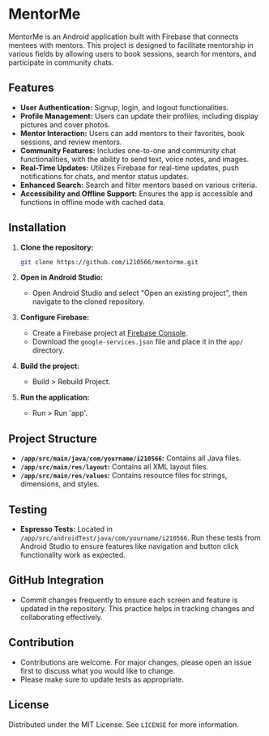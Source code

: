 # MentorMe

MentorMe is an Android application built with Firebase that connects mentees with mentors. This project is designed to facilitate mentorship in various fields by allowing users to book sessions, search for mentors, and participate in community chats.

## Features

- **User Authentication:** Signup, login, and logout functionalities.
- **Profile Management:** Users can update their profiles, including display pictures and cover photos.
- **Mentor Interaction:** Users can add mentors to their favorites, book sessions, and review mentors.
- **Community Features:** Includes one-to-one and community chat functionalities, with the ability to send text, voice notes, and images.
- **Real-Time Updates:** Utilizes Firebase for real-time updates, push notifications for chats, and mentor status updates.
- **Enhanced Search:** Search and filter mentors based on various criteria.
- **Accessibility and Offline Support:** Ensures the app is accessible and functions in offline mode with cached data.

## Installation

1. **Clone the repository:**
   ```bash
   git clone https://github.com/i210566/mentorme.git
   ```
2. **Open in Android Studio:**
   - Open Android Studio and select "Open an existing project", then navigate to the cloned repository.

3. **Configure Firebase:**
   - Create a Firebase project at [Firebase Console](https://console.firebase.google.com/).
   - Download the `google-services.json` file and place it in the `app/` directory.

4. **Build the project:**
   - Build > Rebuild Project.

5. **Run the application:**
   - Run > Run 'app'.

## Project Structure

- **`/app/src/main/java/com/yourname/i210566`:** Contains all Java files.
- **`/app/src/main/res/layout`:** Contains all XML layout files.
- **`/app/src/main/res/values`:** Contains resource files for strings, dimensions, and styles.

## Testing

- **Espresso Tests:** Located in `/app/src/androidTest/java/com/yourname/i210566`. Run these tests from Android Studio to ensure features like navigation and button click functionality work as expected.

## GitHub Integration

- Commit changes frequently to ensure each screen and feature is updated in the repository. This practice helps in tracking changes and collaborating effectively.

## Contribution

- Contributions are welcome. For major changes, please open an issue first to discuss what you would like to change.
- Please make sure to update tests as appropriate.

## License

Distributed under the MIT License. See `LICENSE` for more information.
